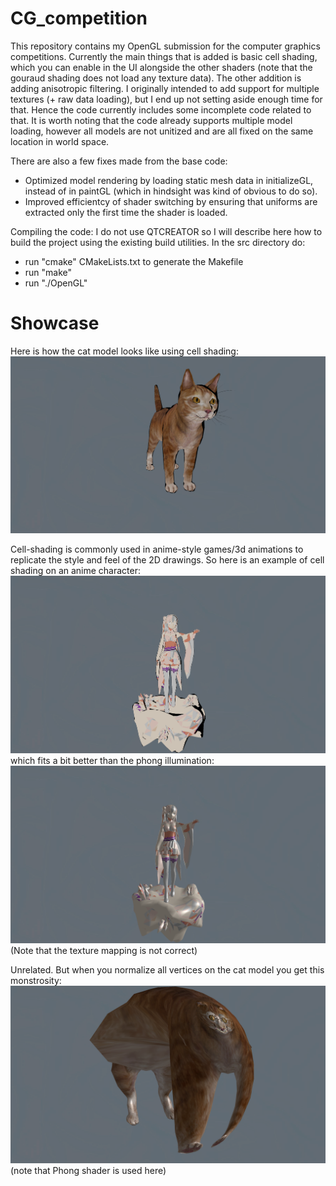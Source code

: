 # CG_competition

This repository contains my OpenGL submission for the computer graphics competitions.
Currently the main things that is added is basic cell shading, which you can enable
in the UI alongside the other shaders (note that the gouraud shading does not load any texture data).
The other addition is adding anisotropic filtering.
I originally intended to add support for multiple textures (+ raw data loading), but I end up not setting
aside enough time for that. Hence the code currently includes some incomplete code related to that.
It is worth noting that the code already supports multiple model loading, however all models are
not unitized and are all fixed on the same location in world space.

There are also a few fixes made from the base code:
- Optimized model rendering by loading static mesh data in initializeGL, instead of in paintGL
    (which in hindsight was kind of obvious to do so).
- Improved efficientcy of shader switching by ensuring that uniforms are extracted only the
    first time the shader is loaded.

Compiling the code:
I do not use QTCREATOR so I will describe here how to build the project using the
existing build utilities.
In the src directory do:
- run "cmake" CMakeLists.txt to generate the Makefile
- run "make"
- run "./OpenGL"

# Showcase
Here is how the cat model looks like using cell shading:
!["Cat with cell shading."](./opengl/src/logs/cat_cell.png)

Cell-shading is commonly used in anime-style games/3d animations to
replicate the style and feel of the 2D drawings. So here is an
example of cell shading on an anime character:
!["Emilia from Re Zero with cell shading."](./opengl/src/logs/emilia_cell_text.png)
which fits a bit better than the phong illumination:
!["Emilia from Re Zero with phong shading."](./opengl/src/logs/emilia_phong_text.png)
(Note that the texture mapping is not correct)


Unrelated. But when you normalize all vertices on the cat model you
get this monstrosity:
!["Uhhhhh"](./opengl/src/logs/catt_phong.png)
(note that Phong shader is used here)
